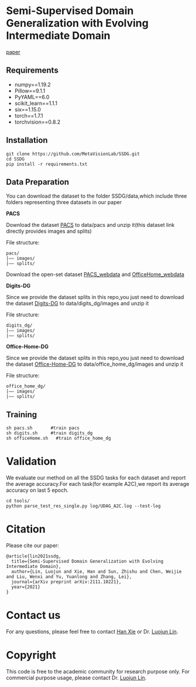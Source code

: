 # Semi-Supervised Domain Generalization with Evolving Intermediate Domain

[paper](https://arxiv.org/pdf/2111.10221.pdf)

## Requirements

- numpy==1.19.2
- Pillow==9.1.1
- PyYAML==6.0
- scikit_learn==1.1.1
- six==1.15.0
- torch==1.7.1
- torchvision==0.8.2

## Installation

```
git clone https://github.com/MetaVisionLab/SSDG.git
cd SSDG
pip install -r requirements.txt
```

## Data Preparation

You can download the dataset to the folder  SSDG/data,which include three folders representing three datasets in our paper

**PACS**

Download the dataset [PACS](https://drive.google.com/file/d/1m4X4fROCCXMO0lRLrr6Zz9Vb3974NWhE/view) to data/pacs and unzip it(this dataset link directly provides images and splits)

File structure:

```
pacs/
|–– images/
|–– splits/
```
Download the open-set dataset [PACS_webdata](https://drive.google.com/file/d/10ODo4SDteqMkcCUrZFxldacXpnTH8uga/view?usp=sharing) and [OfficeHome_webdata](https://drive.google.com/file/d/1qxNDWOq6LybYHNEyKV7THXh2A3BC56YY/view?usp=drive_link)

**Digits-DG**

Since we provide the dataset splits in this repo,you just need to download the dataset [Digits-DG](https://drive.google.com/file/d/15V7EsHfCcfbKgsDmzQKj_DfXt_XYp_P7/view) to data/digits_dg/images and unzip it

File structure:

```
digits_dg/
|–– images/
|–– splits/
```

**Office-Home-DG**

Since we provide the dataset splits in this repo,you just need to download the dataset [Office-Home-DG](https://drive.google.com/file/d/1gkbf_KaxoBws-GWT3XIPZ7BnkqbAxIFa/view) to data/office_home_dg/images and unzip it

File structure:

```
office_home_dg/
|–– images/
|–– splits/
```

## Training

```
sh pacs.sh       #train pacs
sh digits.sh     #train digits_dg
sh officeHome.sh   #train office_home_dg
```

# Validation

We evaluate our method on all the SSDG tasks for each dataset and report the average accuracy.For each task(for example A2C),we report its average accuracy on last 5 epoch.

```
cd tools/
python parse_test_res_single.py log/UDAG_A2C.log --test-log
```

# Citation

Please cite our paper:

```
@article{lin2021ssdg,
  title={Semi-Supervised Domain Generalization with Evolving Intermediate Domain},
  author={Lin, Luojun and Xie, Han and Sun, Zhishu and Chen, Weijie and Liu, Wenxi and Yu, Yuanlong and Zhang, Lei},
  journal={arXiv preprint arXiv:2111.10221},
  year={2021}
}
```
# Contact us

For any questions, please feel free to contact  [Han Xie](mailto:han_xie@foxmail.com) or Dr. [Luojun Lin](mailto:linluojun2009@126.com).

# Copyright

This code is free to the academic community for research purpose only. For commercial purpose usage, please contact Dr. [Luojun Lin](mailto:linluojun2009@126.com).

